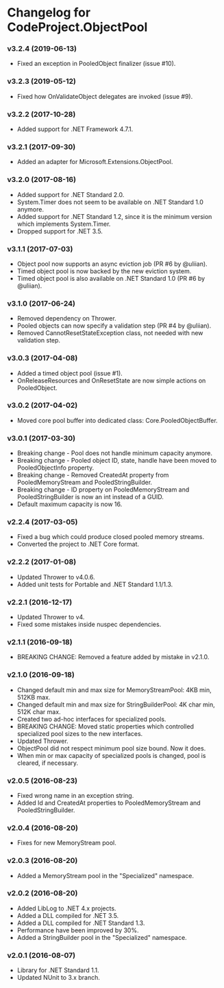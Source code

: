 # Changelog for CodeProject.ObjectPool #

### v3.2.4 (2019-06-13)

* Fixed an exception in PooledObject finalizer (issue #10).

### v3.2.3 (2019-05-12)

* Fixed how OnValidateObject delegates are invoked (issue #9).

### v3.2.2 (2017-10-28)

* Added support for .NET Framework 4.7.1.

### v3.2.1 (2017-09-30)

* Added an adapter for Microsoft.Extensions.ObjectPool.

### v3.2.0 (2017-08-16)

* Added support for .NET Standard 2.0.
* System.Timer does not seem to be available on .NET Standard 1.0 anymore.
* Added support for .NET Standard 1.2, since it is the minimum version which implements System.Timer.
* Dropped support for .NET 3.5.

### v3.1.1 (2017-07-03)

* Object pool now supports an async eviction job (PR #6 by @uliian).
* Timed object pool is now backed by the new eviction system.
* Timed object pool is also available on .NET Standard 1.0 (PR #6 by @uliian).

### v3.1.0 (2017-06-24)

* Removed dependency on Thrower.
* Pooled objects can now specify a validation step (PR #4 by @uliian).
* Removed CannotResetStateException class, not needed with new validation step.

### v3.0.3 (2017-04-08)

* Added a timed object pool (issue #1).
* OnReleaseResources and OnResetState are now simple actions on PooledObject.

### v3.0.2 (2017-04-02)

* Moved core pool buffer into dedicated class: Core.PooledObjectBuffer. 

### v3.0.1 (2017-03-30)

* Breaking change - Pool does not handle minimum capacity anymore.
* Breaking change - Pooled object ID, state, handle have been moved to PooledObjectInfo property.
* Breaking change - Removed CreatedAt property from PooledMemoryStream and PooledStringBuilder.
* Breaking change - ID property on PooledMemoryStream and PooledStringBuilder is now an int instead of a GUID.
* Default maximum capacity is now 16.

### v2.2.4 (2017-03-05)

* Fixed a bug which could produce closed pooled memory streams.
* Converted the project to .NET Core format.

### v2.2.2 (2017-01-08)

* Updated Thrower to v4.0.6.
* Added unit tests for Portable and .NET Standard 1.1/1.3.

### v2.2.1 (2016-12-17)

* Updated Thrower to v4.
* Fixed some mistakes inside nuspec dependencies.

### v2.1.1 (2016-09-18)

* BREAKING CHANGE: Removed a feature added by mistake in v2.1.0.

### v2.1.0 (2016-09-18)

* Changed default min and max size for MemoryStreamPool: 4KB min, 512KB max.
* Changed default min and max size for StringBuilderPool: 4K char min, 512K char max.
* Created two ad-hoc interfaces for specialized pools.
* BREAKING CHANGE: Moved static properties which controlled specialized pool sizes to the new interfaces.
* Updated Thrower.
* ObjectPool did not respect minimum pool size bound. Now it does.
* When min or max capacity of specialized pools is changed, pool is cleared, if necessary.

### v2.0.5 (2016-08-23)

* Fixed wrong name in an exception string.
* Added Id and CreatedAt properties to PooledMemoryStream and PooledStringBuilder.

### v2.0.4 (2016-08-20)

* Fixes for new MemoryStream pool.

### v2.0.3 (2016-08-20)

* Added a MemoryStream pool in the "Specialized" namespace.

### v2.0.2 (2016-08-20)

* Added LibLog to .NET 4.x projects.
* Added a DLL compiled for .NET 3.5.
* Added a DLL compiled for .NET Standard 1.3.
* Performance have been improved by 30%.
* Added a StringBuilder pool in the "Specialized" namespace.

### v2.0.1 (2016-08-07)

* Library for .NET Standard 1.1.
* Updated NUnit to 3.x branch.
